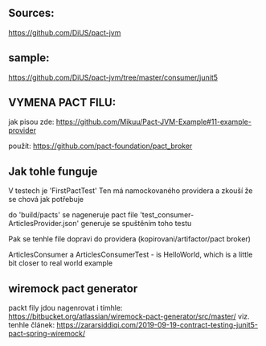 ## Sources:

https://github.com/DiUS/pact-jvm


## sample:
https://github.com/DiUS/pact-jvm/tree/master/consumer/junit5



## VYMENA PACT FILU:
jak pisou zde:  https://github.com/Mikuu/Pact-JVM-Example#11-example-provider

použít:
https://github.com/pact-foundation/pact_broker





## Jak tohle funguje
V testech je 'FirstPactTest'
Ten má namockovaného providera a zkouší že se chová jak potřebuje

do 'build/pacts' se nageneruje pact file 'test_consumer-ArticlesProvider.json'
generuje se spuštěním toho testu

Pak se tenhle file dopravi do providera (kopirovani/artifactor/pact broker)


ArticlesConsumer a ArticlesConsumerTest - is HelloWorld, which is a little bit closer to real world example


## wiremock pact generator
packt fily jdou nagenrovat i tímhle:
https://bitbucket.org/atlassian/wiremock-pact-generator/src/master/
viz. tenhle článek:
https://zararsiddiqi.com/2019-09-19-contract-testing-junit5-pact-spring-wiremock/
 